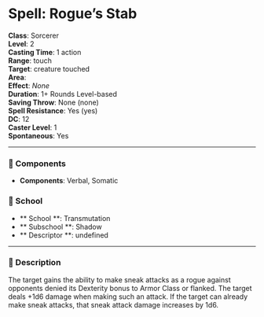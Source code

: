 
# Spell: Rogue’s Stab
**Class**: Sorcerer  
**Level**: 2  
**Casting Time**: 1 action  
**Range**: touch  
**Target**: creature touched  
**Area**:   
**Effect**: _None_  
**Duration**: 1+ Rounds Level-based  
**Saving Throw**: None (none)  
**Spell Resistance**: Yes (yes)  
**DC**: 12  
**Caster Level**: 1  
**Spontaneous**: Yes

---

### 🔮 Components
- **Components**: Verbal, Somatic

### 🏫 School
- ** School **: Transmutation
- ** Subschool **: Shadow
- ** Descriptor **: undefined
---

### 📜 Description
The target gains the ability to make sneak attacks as a rogue against opponents denied its Dexterity bonus to Armor Class or flanked. The target deals +1d6 damage when making such an attack. If the target can already make sneak attacks, that sneak attack damage increases by 1d6.
